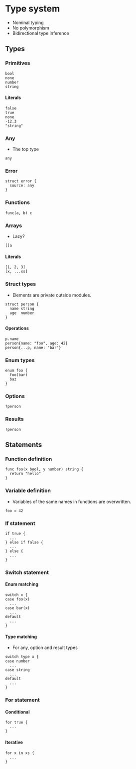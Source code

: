 # Type system

- Nominal typing
- No polymorphism
- Bidirectional type inference

## Types

### Primitives

```
bool
none
number
string
```

#### Literals

```
false
true
none
-12.3
"string"
```

### Any

- The top type

```
any
```

### Error

```
struct error {
  source: any
}
```

### Functions

```
func(a, b) c
```

### Arrays

- Lazy?

```
[]a
```

#### Literals

```
[1, 2, 3]
[x, ...xs]
```

### Struct types

- Elements are private outside modules.

```
struct person {
  name string
  age  number
}
```

#### Operations

```
p.name
person{name: "foo", age: 42}
person{...p, name: "bar"}
```

### Enum types

```
enum foo {
  foo(bar)
  baz
}
```

### Options

```
?person
```

### Results

```
!person
```

## Statements

### Function definition

```
func foo(x bool, y number) string {
  return "hello"
}
```

### Variable definition

- Variables of the same names in functions are overwritten.

```
foo = 42
```

### If statement

```
if true {
  ...
} else if false {
  ...
} else {
  ...
}
```

### Switch statement

#### Enum matching

```
switch x {
case foo(x)
  ...
case bar(x)
  ...
default
  ...
}
```

#### Type matching

- For any, option and result types

```
switch type x {
case number
  ...
case string
  ...
default
  ...
}
```

### For statement

#### Conditional

```
for true {
  ...
}
```

#### Iterative

```
for x in xs {
  ...
}
```
